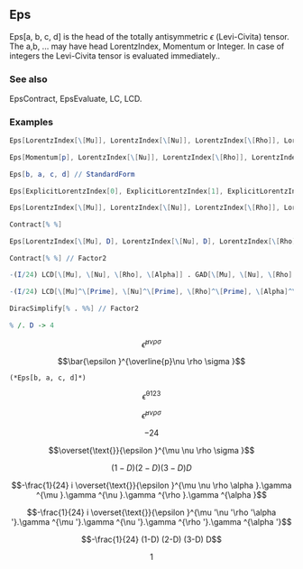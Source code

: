 ##  Eps 

Eps[a, b, c, d] is the head of the totally antisymmetric $\epsilon$ (Levi-Civita) tensor. The a,b, ... may have head LorentzIndex, Momentum or Integer. In case of integers the Levi-Civita tensor is evaluated immediately..

###  See also 

EpsContract, EpsEvaluate, LC, LCD.

###  Examples 

```mathematica
Eps[LorentzIndex[\[Mu]], LorentzIndex[\[Nu]], LorentzIndex[\[Rho]], LorentzIndex[\[Sigma]]] 
 
Eps[Momentum[p], LorentzIndex[\[Nu]], LorentzIndex[\[Rho]], LorentzIndex[\[Sigma]]] 
 
Eps[b, a, c, d] // StandardForm 
 
Eps[ExplicitLorentzIndex[0], ExplicitLorentzIndex[1], ExplicitLorentzIndex[2], ExplicitLorentzIndex[3]] 
 
Eps[LorentzIndex[\[Mu]], LorentzIndex[\[Nu]], LorentzIndex[\[Rho]], LorentzIndex[\[Sigma]]] 
 
Contract[% %] 
 
Eps[LorentzIndex[\[Mu], D], LorentzIndex[\[Nu], D], LorentzIndex[\[Rho], D], LorentzIndex[\[Sigma], D]] 
 
Contract[% %] // Factor2 
 
-(I/24) LCD[\[Mu], \[Nu], \[Rho], \[Alpha]] . GAD[\[Mu], \[Nu], \[Rho], \[Alpha]] // FCI 
 
-(I/24) LCD[\[Mu]^\[Prime], \[Nu]^\[Prime], \[Rho]^\[Prime], \[Alpha]^\[Prime]] . GAD[\[Mu]^\[Prime], \[Nu]^\[Prime], \[Rho]^\[Prime], \[Alpha]^\[Prime]] // FCI 
 
DiracSimplify[% . %%] // Factor2 
 
% /. D -> 4
```

$$\bar{\epsilon }^{\mu \nu \rho \sigma }$$

$$\bar{\epsilon }^{\overline{p}\nu \rho \sigma }$$

```
(*Eps[b, a, c, d]*)
```

$$\bar{\epsilon }^{0123}$$

$$\bar{\epsilon }^{\mu \nu \rho \sigma }$$

$$-24$$

$$\overset{\text{}}{\epsilon }^{\mu \nu \rho \sigma }$$

$$(1-D) (2-D) (3-D) D$$

$$-\frac{1}{24} i \overset{\text{}}{\epsilon }^{\mu \nu \rho \alpha }.\gamma ^{\mu }.\gamma ^{\nu }.\gamma ^{\rho }.\gamma ^{\alpha }$$

$$-\frac{1}{24} i \overset{\text{}}{\epsilon }^{\mu '\nu '\rho '\alpha '}.\gamma ^{\mu '}.\gamma ^{\nu '}.\gamma ^{\rho '}.\gamma ^{\alpha '}$$

$$-\frac{1}{24} (1-D) (2-D) (3-D) D$$

$$1$$